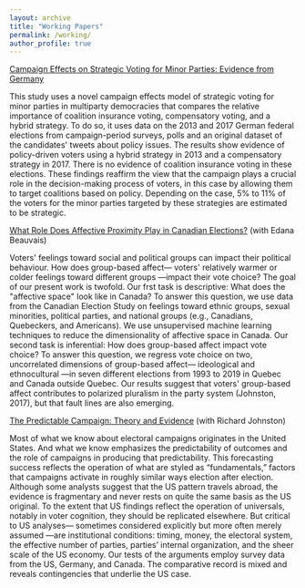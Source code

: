```yaml
---
layout: archive
title: "Working Papers"
permalink: /working/
author_profile: true
---
```


[Campaign Effects on Strategic Voting for Minor
Parties: Evidence from Germany](https://doi.org/10.13140/RG.2.2.27042.96961/1)

This study uses a novel campaign effects model of strategic voting for minor parties in multiparty democracies that compares the relative importance of coalition insurance voting, compensatory voting, and a hybrid strategy. To do so, it uses data on the 2013 and 2017 German federal elections from campaign-period surveys, polls and an original dataset of the candidates' tweets about policy issues. The results show evidence of policy-driven voters using a hybrid strategy in 2013 and a compensatory strategy in 2017. There is no evidence of coalition insurance voting in these elections. These findings reaffirm the view that the campaign plays a crucial role in the decision-making process of voters, in this case by allowing them to target coalitions based on policy. Depending on the case, 5% to 11% of the voters for the minor parties targeted by these strategies are estimated to be strategic. 

[What Role Does Affective Proximity Play in Canadian Elections?](https://doi.org/10.13140/RG.2.2.29053.49121/1) (with Edana Beauvais)

Voters' feelings toward social and political groups can impact their political behaviour. 
How does group-based affect— voters' relatively warmer or colder feelings toward different groups —impact their vote choice? 
The goal of our present work is twofold. Our frst task is descriptive:
What does the "affective space" look like in Canada? To answer this question, we use data
from the Canadian Election Study on feelings toward ethnic groups, sexual minorities, political
parties, and national groups (e.g., Canadians, Quebeckers, and Americans). We use unsupervised machine 
learning techniques to reduce the dimensionality of affective space in Canada.
Our second task is inferential: How does group-based affect impact vote choice? To answer this
question, we regress vote choice on two, uncorrelated dimensions of group-based affect— ideological and ethnocultural —in seven
different elections from 1993 to 2019 in Quebec and Canada
outside Quebec. Our results suggest that voters' group-based affect contributes to polarized
pluralism in the party system (Johnston, 2017), but that fault lines are also emerging.

[The Predictable Campaign: Theory and Evidence](/files/apsa-campaigns-paper-johnston-lachance.pdf) (with Richard Johnston)

Most of what we know about electoral campaigns originates in the United States. And
what we know emphasizes the predictability of outcomes and the role of campaigns in
producing that predictability. This forecasting success reflects the operation of what are
styled as “fundamentals,” factors that campaigns activate in roughly similar ways election
after election. Although some analysts suggest that the US pattern travels abroad, the
evidence is fragmentary and never rests on quite the same basis as the US original. To the
extent that US findings reflect the operation of universals, notably in voter cognition, they
should be replicated elsewhere. But critical to US analyses— sometimes considered
explicitly but more often merely assumed —are institutional conditions: timing, money, the
electoral system, the effective number of parties, parties’ internal organization, and the
sheer scale of the US economy. Our tests of the arguments employ survey data from the US, Germany, and Canada.
The comparative record is mixed and reveals contingencies that underlie the US case.

